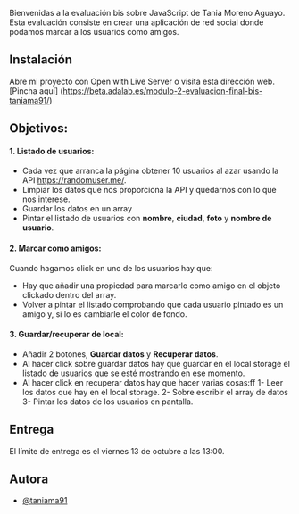 Bienvenidas a la evaluación bis sobre JavaScript de Tania Moreno Aguayo.
Esta evaluación consiste en crear una aplicación de red social donde podamos marcar a los usuarios como amigos.

## Instalación

Abre mi proyecto con Open with Live Server o visita esta dirección web. [Pincha aquí] (https://beta.adalab.es/modulo-2-evaluacion-final-bis-taniama91/)


## Objetivos:

#### 1. Listado de usuarios:
- Cada vez que arranca la página obtener 10 usuarios al azar usando la API https://randomuser.me/.
- Limpiar los datos que nos proporciona la API y quedarnos con lo que nos interese.
- Guardar los datos en un array
- Pintar el listado de usuarios con **nombre**, **ciudad**, **foto** y **nombre de usuario**.

#### 2. Marcar como amigos:
Cuando hagamos click en uno de los usuarios hay que:
- Hay que añadir una propiedad para marcarlo como amigo en el objeto clickado dentro del array.
- Volver a pintar el listado comprobando que cada usuario pintado es un amigo y, si lo es cambiarle el color de fondo.
#### 3. Guardar/recuperar de local:
- Añadir 2 botones, **Guardar datos** y **Recuperar datos**.
- Al hacer click sobre guardar datos hay que guardar en el local storage el listado de usuarios que se esté mostrando en ese momento.
- Al hacer click en recuperar datos hay que hacer varias cosas:ff
    1- Leer los datos que hay en el local storage.
    2- Sobre escribir el array de datos
    3- Pintar los datos de los usuarios en pantalla. 


## Entrega
El límite de entrega es el viernes 13 de octubre a las 13:00.

## Autora

- [@taniama91](https://www.github.com/taniama91)